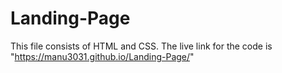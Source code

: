 # Landing-Page
This file consists of HTML and CSS. The live link for the code is "https://manu3031.github.io/Landing-Page/"
